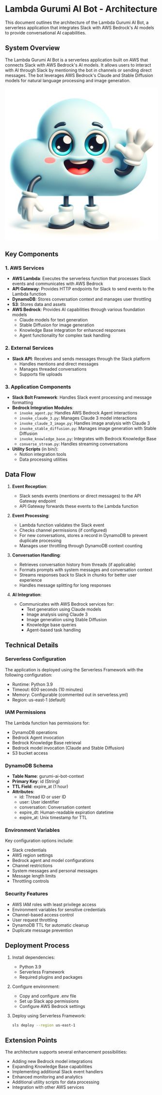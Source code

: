 # Lambda Gurumi AI Bot - Architecture

This document outlines the architecture of the Lambda Gurumi AI Bot, a serverless application that integrates Slack with AWS Bedrock's AI models to provide conversational AI capabilities.

## System Overview

The Lambda Gurumi AI Bot is a serverless application built on AWS that connects Slack with AWS Bedrock's AI models. It allows users to interact with AI through Slack by mentioning the bot in channels or sending direct messages. The bot leverages AWS Bedrock's Claude and Stable Diffusion models for natural language processing and image generation.

![Gurumi Bot](images/gurumi-bot.png)

## Key Components

### 1. AWS Services

- **AWS Lambda**: Executes the serverless function that processes Slack events and communicates with AWS Bedrock
- **API Gateway**: Provides HTTP endpoints for Slack to send events to the Lambda function
- **DynamoDB**: Stores conversation context and manages user throttling
- **S3**: Stores data and assets
- **AWS Bedrock**: Provides AI capabilities through various foundation models
  - Claude models for text generation
  - Stable Diffusion for image generation
  - Knowledge Base integration for enhanced responses
  - Agent functionality for complex task handling

### 2. External Services

- **Slack API**: Receives and sends messages through the Slack platform
  - Handles mentions and direct messages
  - Manages threaded conversations
  - Supports file uploads

### 3. Application Components

- **Slack Bolt Framework**: Handles Slack event processing and message formatting
- **Bedrock Integration Modules**:
  - `invoke_agent.py`: Handles AWS Bedrock Agent interactions
  - `invoke_claude_3.py`: Manages Claude 3 model interactions
  - `invoke_claude_3_image.py`: Handles image analysis with Claude 3
  - `invoke_stable_diffusion.py`: Manages image generation with Stable Diffusion
  - `invoke_knowledge_base.py`: Integrates with Bedrock Knowledge Base
  - `converse_stream.py`: Handles streaming conversations
- **Utility Scripts** (in bin/):
  - Notion integration tools
  - Data processing utilities

## Data Flow

1. **Event Reception**:
   - Slack sends events (mentions or direct messages) to the API Gateway endpoint
   - API Gateway forwards these events to the Lambda function

2. **Event Processing**:
   - Lambda function validates the Slack event
   - Checks channel permissions (if configured)
   - For new conversations, stores a record in DynamoDB to prevent duplicate processing
   - Manages user throttling through DynamoDB context counting

3. **Conversation Handling**:
   - Retrieves conversation history from threads (if applicable)
   - Formats prompts with system messages and conversation context
   - Streams responses back to Slack in chunks for better user experience
   - Handles message splitting for long responses

4. **AI Integration**:
   - Communicates with AWS Bedrock services for:
     - Text generation using Claude models
     - Image analysis using Claude 3
     - Image generation using Stable Diffusion
     - Knowledge base queries
     - Agent-based task handling

## Technical Details

### Serverless Configuration

The application is deployed using the Serverless Framework with the following configuration:
- Runtime: Python 3.9
- Timeout: 600 seconds (10 minutes)
- Memory: Configurable (commented out in serverless.yml)
- Region: us-east-1 (default)

### IAM Permissions

The Lambda function has permissions for:
- DynamoDB operations
- Bedrock Agent invocation
- Bedrock Knowledge Base retrieval
- Bedrock model invocation (Claude and Stable Diffusion)
- S3 bucket access

### DynamoDB Schema

- **Table Name**: gurumi-ai-bot-context
- **Primary Key**: id (String)
- **TTL Field**: expire_at (1 hour)
- **Attributes**:
  - id: Thread ID or user ID
  - user: User identifier
  - conversation: Conversation content
  - expire_dt: Human-readable expiration datetime
  - expire_at: Unix timestamp for TTL

### Environment Variables

Key configuration options include:
- Slack credentials
- AWS region settings
- Bedrock agent and model configurations
- Channel restrictions
- System messages and personal messages
- Message length limits
- Throttling controls

### Security Features

- AWS IAM roles with least privilege access
- Environment variables for sensitive credentials
- Channel-based access control
- User request throttling
- DynamoDB TTL for automatic cleanup
- Duplicate message prevention

## Deployment Process

1. Install dependencies:
   - Python 3.9
   - Serverless Framework
   - Required plugins and packages

2. Configure environment:
   - Copy and configure .env file
   - Set up Slack app permissions
   - Configure AWS Bedrock settings

3. Deploy using Serverless Framework:
   ```bash
   sls deploy --region us-east-1
   ```

## Extension Points

The architecture supports several enhancement possibilities:
- Adding new Bedrock model integrations
- Expanding Knowledge Base capabilities
- Implementing additional Slack event handlers
- Enhanced monitoring and analytics
- Additional utility scripts for data processing
- Integration with other AWS services
